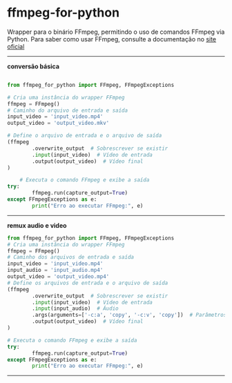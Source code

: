 # ffmpeg-for-python

Wrapper para o binário FFmpeg, permitindo o uso de comandos FFmpeg via Python. Para saber como usar FFmpeg, consulte a documentação no [site oficial](https://ffmpeg.org/ffmpeg.html)


---


**conversão básica**
```python

from ffmpeg_for_python import FFmpeg, FFmpegExceptions

# Cria uma instância do wrapper FFmpeg
ffmpeg = FFmpeg()
# Caminho do arquivo de entrada e saída
input_video = 'input_video.mp4'
output_video = 'output_video.mkv'

# Define o arquivo de entrada e o arquivo de saída
(ffmpeg
        .overwrite_output  # Sobrescrever se existir
        .input(input_video)  # Vídeo de entrada
        .output(output_video)  # Vídeo final
)

    # Executa o comando FFmpeg e exibe a saída
try:
        ffmpeg.run(capture_output=True)
except FFmpegExceptions as e:
        print("Erro ao executar FFmpeg:", e)
```
---
**remux audio e video**
```python
from ffmpeg_for_python import FFmpeg, FFmpegExceptions
# Cria uma instância do wrapper FFmpeg
ffmpeg = FFmpeg()
# Caminho dos arquivos de entrada e saída
input_video = 'input_video.mp4'
input_audio = 'input_audio.mp4'
output_video = 'output_video.mp4'
# Define os arquivos de entrada e o arquivo de saída
(ffmpeg
        .overwrite_output  # Sobrescrever se existir
        .input(input_video)  # Vídeo de entrada
        .input(input_audio)  # Áudio
        .args(arguments=['-c:a', 'copy', '-c:v', 'copy'])  # Parâmetros de cópia de áudio e vídeo
        .output(output_video)  # Vídeo final
)

# Executa o comando FFmpeg e exibe a saída
try:
        ffmpeg.run(capture_output=True)
except FFmpegExceptions as e:
        print("Erro ao executar FFmpeg:", e)
```
---